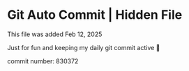 # Git Auto Commit | Hidden File

This file was added Feb 12, 2025

Just for fun and keeping my daily git commit active 🤪

commit number: 830372
